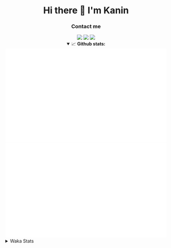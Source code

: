 <div align="center">
 <h1>Hi there 👋 I'm Kanin</h1>
 <h3>Contact me</h3>
 <a href="mailto:im@kanin.dev"><img src="https://img.shields.io/badge/gmail-%23D14836.svg?&style=for-the-badge&logo=gmail&logoColor=white"/></a>
 <a href="https://twitter.com/KaninDev"><img src="https://img.shields.io/badge/twitter-%231DA1F2.svg?&style=for-the-badge&logo=twitter&logoColor=white"/></a>
 <a href="https://www.linkedin.com/in/KaninDev"><img src="https://img.shields.io/badge/linkedin-%230077B5.svg?&style=for-the-badge&logo=linkedin&logoColor=white"/></a>
<details open>
  <summary>📈 <b>Github stats:</b></summary>
  <img src="https://github.com/Kanin/Kanin/blob/master/scripts/GitHubStats/generated/overview.svg"/>
  <img src="https://github.com/Kanin/Kanin/blob/master/scripts/GitHubStats/generated/languages.svg"/>
</details>
</div>

<details>
 <summary>Waka Stats</summary>

<!--START_SECTION:waka-->
![Code Time](http://img.shields.io/badge/Code%20Time-2%2C070%20hrs%2032%20mins-blue)

![Profile Views](http://img.shields.io/badge/Profile%20Views-0-blue)

![Lines of code](https://img.shields.io/badge/From%20Hello%20World%20I%27ve%20Written-848.7%20thousand%20lines%20of%20code-blue)

**🐱 My GitHub Data** 

> 📦 101.7 kB Used in GitHub's Storage 
 > 
> 🏆 484 Contributions in the Year 2023
 > 
> 🚫 Not Opted to Hire
 > 
> 📜 22 Public Repositories 
 > 
> 🔑 10 Private Repositories 
 > 
**I'm an Early 🐤** 

```text
🌞 Morning                2140 commits        ██████░░░░░░░░░░░░░░░░░░░   25.27 % 
🌆 Daytime                2541 commits        ████████░░░░░░░░░░░░░░░░░   30.01 % 
🌃 Evening                2509 commits        ███████░░░░░░░░░░░░░░░░░░   29.63 % 
🌙 Night                  1277 commits        ████░░░░░░░░░░░░░░░░░░░░░   15.08 % 
```
📅 **I'm Most Productive on Monday** 

```text
Monday                   1600 commits        █████░░░░░░░░░░░░░░░░░░░░   18.90 % 
Tuesday                  1123 commits        ███░░░░░░░░░░░░░░░░░░░░░░   13.26 % 
Wednesday                788 commits         ██░░░░░░░░░░░░░░░░░░░░░░░   09.31 % 
Thursday                 1263 commits        ████░░░░░░░░░░░░░░░░░░░░░   14.92 % 
Friday                   1366 commits        ████░░░░░░░░░░░░░░░░░░░░░   16.13 % 
Saturday                 821 commits         ██░░░░░░░░░░░░░░░░░░░░░░░   09.70 % 
Sunday                   1506 commits        ████░░░░░░░░░░░░░░░░░░░░░   17.79 % 
```


📊 **This Week I Spent My Time On** 

```text
🕑︎ Time Zone: America/New_York

💬 Programming Languages: 
Python                   1 hr 20 mins        █████████████████████████   100.00 % 

🔥 Editors: 
PyCharm                  1 hr 20 mins        █████████████████████████   100.00 % 

🐱‍💻 Projects: 
BB-CommunityBot          1 hr 20 mins        █████████████████████████   100.00 % 

💻 Operating System: 
Windows                  1 hr 20 mins        █████████████████████████   100.00 % 
```

**I Mostly Code in Python** 

```text
Python                   26 repos            ██████████████░░░░░░░░░░░   57.78 % 
Java                     7 repos             ████░░░░░░░░░░░░░░░░░░░░░   15.56 % 
JavaScript               4 repos             ██░░░░░░░░░░░░░░░░░░░░░░░   08.89 % 
Kotlin                   2 repos             █░░░░░░░░░░░░░░░░░░░░░░░░   04.44 % 
HTML                     2 repos             █░░░░░░░░░░░░░░░░░░░░░░░░   04.44 % 
```



**Timeline**

![Lines of Code chart](https://raw.githubusercontent.com/Kanin/Kanin/master/assets/bar_graph.png)


 Last Updated on 06/08/2023 01:28:45 UTC
<!--END_SECTION:waka-->
</details>
